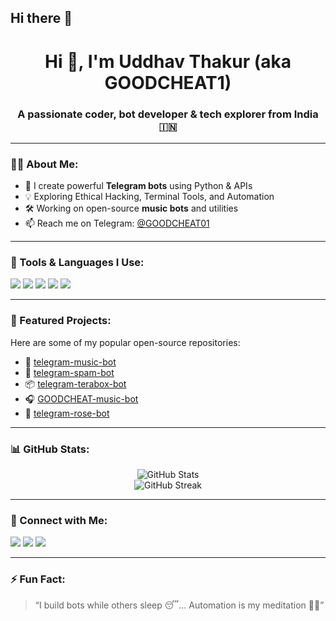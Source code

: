 ## Hi there 👋

<!--
**GOODCHEAT1/GOODCHEAT1** is a ✨ _special_ ✨ repository because its `README.md` (this file) appears on your GitHub profile.

Here are some ideas to get you started:

- 🔭 I’m currently working on ...
- 🌱 I’m currently learning ...
- 👯 I’m looking to collaborate on ...
- 🤔 I’m looking for help with ...
- 💬 Ask me about ...
- 📫 How to reach me: ...
- 😄 Pronouns: ...
- ⚡ Fun fact: ...
-->
<h1 align="center">Hi 👋, I'm Uddhav Thakur (aka GOODCHEAT1)</h1>
<h3 align="center">A passionate coder, bot developer & tech explorer from India 🇮🇳</h3>

---

### 🧑‍💻 About Me:
- 🚀 I create powerful **Telegram bots** using Python & APIs  
- 💡 Exploring Ethical Hacking, Terminal Tools, and Automation  
- 🛠 Working on open-source **music bots** and utilities  
- 📫 Reach me on Telegram: [@GOODCHEAT01](https://t.me/GOODCHEAT01)

---

### 🔧 Tools & Languages I Use:
<p align="left">
  <img src="https://img.shields.io/badge/Python-3776AB?style=for-the-badge&logo=python&logoColor=white"/>
  <img src="https://img.shields.io/badge/Termux-000000?style=for-the-badge&logo=android&logoColor=green"/>
  <img src="https://img.shields.io/badge/Linux-FCC624?style=for-the-badge&logo=linux&logoColor=black"/>
  <img src="https://img.shields.io/badge/GitHub-181717?style=for-the-badge&logo=github&logoColor=white"/>
  <img src="https://img.shields.io/badge/Shell-89e051?style=for-the-badge&logo=gnu-bash&logoColor=white"/>
</p>

---

### 📌 Featured Projects:
Here are some of my popular open-source repositories:
- 🎵 [telegram-music-bot](https://github.com/GOODCHEAT1/telegram-music-bot)
- 💬 [telegram-spam-bot](https://github.com/GOODCHEAT1/telegram-spam-bot)
- 📦 [telegram-terabox-bot](https://github.com/GOODCHEAT1/telegram-terabox-bot)
- 🎧 [GOODCHEAT-music-bot](https://github.com/GOODCHEAT1/GOODCHEAT-music-bot)
- 🧪 [telegram-rose-bot](https://github.com/GOODCHEAT1/telegram-rose-bot)

---

### 📊 GitHub Stats:
<p align="center">
  <img src="https://github-readme-stats.vercel.app/api?username=GOODCHEAT1&show_icons=true&theme=radical" alt="GitHub Stats"/>
  <br/>
  <img src="https://github-readme-streak-stats.herokuapp.com/?user=GOODCHEAT1&theme=radical" alt="GitHub Streak"/>
</p>

---

### 🔗 Connect with Me:
<p>
  <a href="https://t.me/UddhavDev"><img src="https://img.shields.io/badge/Telegram-blue?style=for-the-badge&logo=telegram&logoColor=white"/></a>
  <a href="mailto:uddhavthakur2411@gmail.com"><img src="https://img.shields.io/badge/Gmail-red?style=for-the-badge&logo=gmail&logoColor=white"/></a>
  <a href="https://github.com/GOODCHEAT1"><img src="https://img.shields.io/badge/GitHub-black?style=for-the-badge&logo=github&logoColor=white"/></a>
</p>

---

### ⚡ Fun Fact:
> “I build bots while others sleep 😴... Automation is my meditation 🧘‍♂️”

